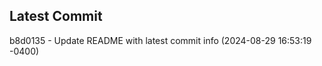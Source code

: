 
## Latest Commit
b8d0135 - Update README with latest commit info (2024-08-29 16:53:19 -0400) <Yunxi-Zhou>
